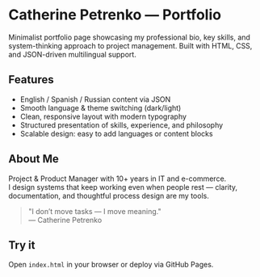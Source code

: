 # Catherine Petrenko — Portfolio

Minimalist portfolio page showcasing my professional bio, key skills, and system-thinking approach to project management. Built with HTML, CSS, and JSON-driven multilingual support.

## Features
- English / Spanish / Russian content via JSON
- Smooth language & theme switching (dark/light)
- Clean, responsive layout with modern typography
- Structured presentation of skills, experience, and philosophy
- Scalable design: easy to add languages or content blocks

## About Me
Project & Product Manager with 10+ years in IT and e-commerce.  
I design systems that keep working even when people rest — clarity, documentation, and thoughtful process design are my tools.

> "I don’t move tasks — I move meaning."  
> — Catherine Petrenko

## Try it
Open `index.html` in your browser or deploy via GitHub Pages.

